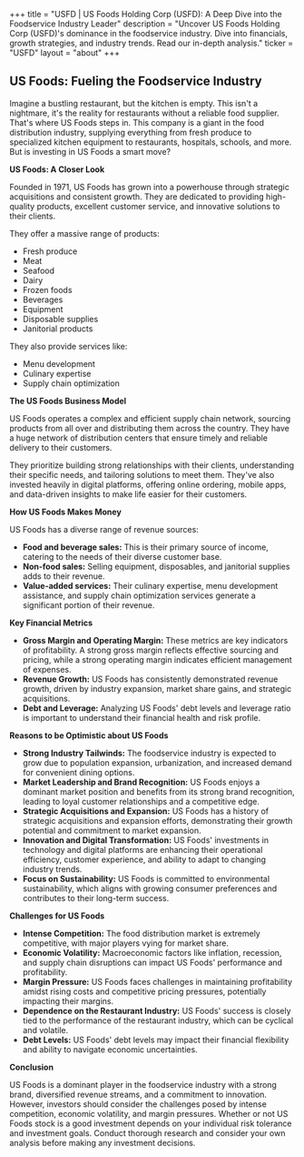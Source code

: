 +++
title = "USFD |  US Foods Holding Corp (USFD): A Deep Dive into the Foodservice Industry Leader"
description = "Uncover US Foods Holding Corp (USFD)'s dominance in the foodservice industry. Dive into financials, growth strategies, and industry trends. Read our in-depth analysis."
ticker = "USFD"
layout = "about"
+++

        


## US Foods: Fueling the Foodservice Industry

Imagine a bustling restaurant, but the kitchen is empty. This isn't a nightmare, it's the reality for restaurants without a reliable food supplier. That's where US Foods steps in. This company is a giant in the food distribution industry, supplying everything from fresh produce to specialized kitchen equipment to restaurants, hospitals, schools, and more. But is investing in US Foods a smart move? 

**US Foods: A Closer Look**

Founded in 1971, US Foods has grown into a powerhouse through strategic acquisitions and consistent growth. They are dedicated to providing high-quality products, excellent customer service, and innovative solutions to their clients.  

They offer a massive range of products:

* Fresh produce
* Meat
* Seafood
* Dairy
* Frozen foods
* Beverages
* Equipment
* Disposable supplies
* Janitorial products 

They also provide services like:

* Menu development
* Culinary expertise
* Supply chain optimization

**The US Foods Business Model**

US Foods operates a complex and efficient supply chain network, sourcing products from all over and distributing them across the country. They have a huge network of distribution centers that ensure timely and reliable delivery to their customers.  

They prioritize building strong relationships with their clients, understanding their specific needs, and tailoring solutions to meet them. They've also invested heavily in digital platforms, offering online ordering, mobile apps, and data-driven insights to make life easier for their customers.

**How US Foods Makes Money**

US Foods has a diverse range of revenue sources:

* **Food and beverage sales:** This is their primary source of income, catering to the needs of their diverse customer base.
* **Non-food sales:** Selling equipment, disposables, and janitorial supplies adds to their revenue.
* **Value-added services:** Their culinary expertise, menu development assistance, and supply chain optimization services generate a significant portion of their revenue.

**Key Financial Metrics**

* **Gross Margin and Operating Margin:** These metrics are key indicators of profitability. A strong gross margin reflects effective sourcing and pricing, while a strong operating margin indicates efficient management of expenses.
* **Revenue Growth:** US Foods has consistently demonstrated revenue growth, driven by industry expansion, market share gains, and strategic acquisitions.
* **Debt and Leverage:** Analyzing US Foods' debt levels and leverage ratio is important to understand their financial health and risk profile.

**Reasons to be Optimistic about US Foods**

* **Strong Industry Tailwinds:** The foodservice industry is expected to grow due to population expansion, urbanization, and increased demand for convenient dining options.
* **Market Leadership and Brand Recognition:** US Foods enjoys a dominant market position and benefits from its strong brand recognition, leading to loyal customer relationships and a competitive edge.
* **Strategic Acquisitions and Expansion:** US Foods has a history of strategic acquisitions and expansion efforts, demonstrating their growth potential and commitment to market expansion.
* **Innovation and Digital Transformation:** US Foods' investments in technology and digital platforms are enhancing their operational efficiency, customer experience, and ability to adapt to changing industry trends.
* **Focus on Sustainability:** US Foods is committed to environmental sustainability, which aligns with growing consumer preferences and contributes to their long-term success.

**Challenges for US Foods**

* **Intense Competition:** The food distribution market is extremely competitive, with major players vying for market share. 
* **Economic Volatility:** Macroeconomic factors like inflation, recession, and supply chain disruptions can impact US Foods' performance and profitability.
* **Margin Pressure:** US Foods faces challenges in maintaining profitability amidst rising costs and competitive pricing pressures, potentially impacting their margins.
* **Dependence on the Restaurant Industry:** US Foods' success is closely tied to the performance of the restaurant industry, which can be cyclical and volatile.
* **Debt Levels:** US Foods' debt levels may impact their financial flexibility and ability to navigate economic uncertainties.

**Conclusion**

US Foods is a dominant player in the foodservice industry with a strong brand, diversified revenue streams, and a commitment to innovation. However, investors should consider the challenges posed by intense competition, economic volatility, and margin pressures. Whether or not US Foods stock is a good investment depends on your individual risk tolerance and investment goals. Conduct thorough research and consider your own analysis before making any investment decisions. 

        